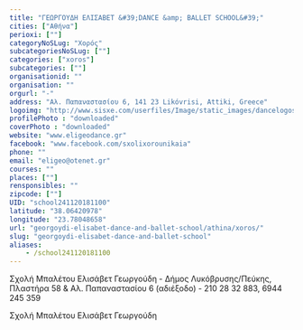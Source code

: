 ```yaml
---
title: "ΓΕΩΡΓΟΥΔΗ ΕΛΙΣΑΒΕΤ &#39;DANCE &amp; BALLET SCHOOL&#39;"
cities: ["Αθήνα"]
perioxi: [""]
categoryNoSLug: "Χορός"
subcategoriesNoSLug: [""]
categories: ["xoros"]
subcategories: [""]
organisationid: ""
organisation: ""
orgurl: "-"
address: "Αλ. Παπαναστασίου 6, 141 23 Likóvrisi, Attiki, Greece"
logoimg: "http://www.sisxe.com/userfiles/Image/static_images/dancelogos/LOGO-GEORGOUDI.jpg"
profilePhoto : "downloaded"
coverPhoto : "downloaded"
website: "www.eligeodance.gr"
facebook: "www.facebook.com/sxolixorounikaia"
phone: ""
email: "eligeo@otenet.gr"
courses: ""
places: [""]
rensponsibles: ""
zipcode: [""]
UID: "school241120181100"
latitude: "38.06420978"
longitude: "23.78048658"
url: "georgoydi-elisabet-dance-and-ballet-school/athina/xoros/"
slug: "georgoydi-elisabet-dance-and-ballet-school"
aliases:
    - /school241120181100
---
```



Σχολή Μπαλέτου Ελισάβετ Γεωργούδη - Δήμος Λυκόβρυσης/Πεύκης, Πλαστήρα 58 &amp; Αλ. Παπαναστασίου 6 (αδιέξοδο) - 210 28 32 883, 6944 245 359

Σχολή Μπαλέτου Ελισάβετ Γεωργούδη